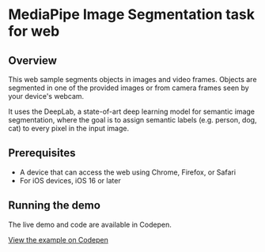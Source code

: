 # MediaPipe Image Segmentation task for web

## Overview

This web sample segments objects in images and video frames. Objects are segmented in one of the provided images or from camera frames seen by your device's webcam.

It uses the DeepLab, a state-of-art deep learning model for semantic image segmentation, where the goal is to assign semantic labels (e.g. person, dog, cat) to every pixel in the input image.

## Prerequisites

* A device that can access the web using Chrome, Firefox, or Safari
* For iOS devices, iOS 16 or later

## Running the demo

The live demo and code are available in Codepen.

[View the example on Codepen](https://codepen.io/mediapipe-preview/pen/xxJNjbN)

